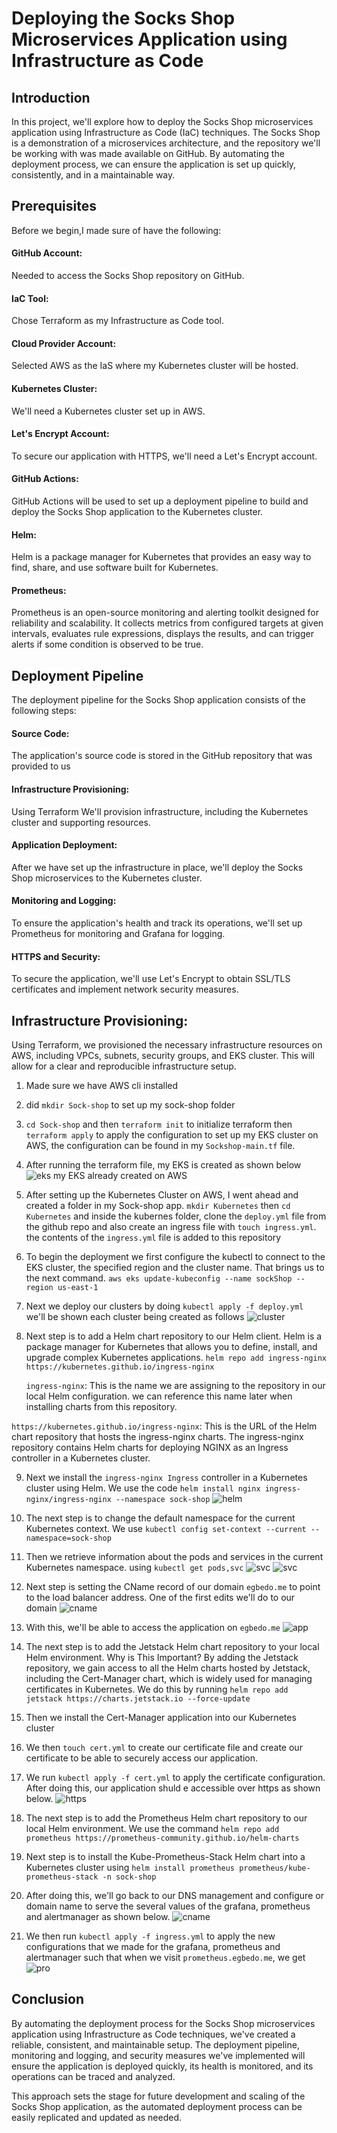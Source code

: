 # Deploying the Socks Shop Microservices Application using Infrastructure as Code
## Introduction
In this project, we'll explore how to deploy the Socks Shop microservices application using Infrastructure as Code (IaC) techniques. The Socks Shop is a demonstration of a microservices architecture, and the repository we'll be working with was made available on GitHub. By automating the deployment process, we can ensure the application is set up quickly, consistently, and in a maintainable way.

## Prerequisites
Before we begin,I made sure of have the following:

#### GitHub Account: 
Needed to access the Socks Shop repository on GitHub.
#### IaC Tool: 
Chose Terraform as my Infrastructure as Code tool.
#### Cloud Provider Account: 
Selected AWS as the IaS  where my Kubernetes cluster will be hosted.
#### Kubernetes Cluster: 
We'll need a Kubernetes cluster set up in AWS.
#### Let's Encrypt Account: 
To secure our application with HTTPS, we'll need a Let's Encrypt account.
#### GitHub Actions: 
GitHub Actions will be used to set up a deployment pipeline to build and deploy the Socks Shop application to the Kubernetes cluster.
#### Helm: 
Helm is a package manager for Kubernetes that provides an easy way to find, share, and use software built for Kubernetes.
#### Prometheus: 
Prometheus is an open-source monitoring and alerting toolkit designed for reliability and scalability. It collects metrics from configured targets at given intervals, evaluates rule expressions, displays the results, and can trigger alerts if some condition is observed to be true.

## Deployment Pipeline
The deployment pipeline for the Socks Shop application consists of the following steps:

#### Source Code: 
The application's source code is stored in the GitHub repository that was provided to us
#### Infrastructure Provisioning: 
Using Terraform We'll provision infrastructure, including the Kubernetes cluster and supporting resources.
#### Application Deployment: 
After we have set up the infrastructure in place, we'll deploy the Socks Shop microservices to the Kubernetes cluster.
#### Monitoring and Logging: 
To ensure the application's health and track its operations, we'll set up Prometheus for monitoring and Grafana for logging.
#### HTTPS and Security:
 To secure the application, we'll use Let's Encrypt to obtain SSL/TLS certificates and implement network security measures.

 ## Infrastructure Provisioning:
 Using Terraform, we provisioned the necessary infrastructure resources on AWS, including VPCs, subnets, security groups, and EKS cluster. This will allow for a clear and reproducible infrastructure setup.

 1. Made sure we have AWS cli installed
 2. did `mkdir Sock-shop` to set up my sock-shop folder
 3. `cd Sock-shop` and then `terraform init` to initialize terraform then `terraform apply` to apply the configuration to set up my EKS cluster on AWS, the configuration can be found in my `Sockshop-main.tf` file. 
 4. After running the terraform file, my EKS is created as shown below 
 ![eks](./Images/eks.PNG) my EKS already created on AWS

 5. After setting up the Kubernetes Cluster on AWS, I went ahead and created a folder in my Sock-shop app. `mkdir Kubernetes` then `cd Kubernetes` and inside the kubernes folder, clone the `deploy.yml` file from the github repo and also create an ingress file with `touch ingress.yml`. the contents of the `ingress.yml` file is added to this repository  

 6. To begin the deployment we first configure the kubectl to connect to the EKS cluster, the specified region and the cluster name. That brings us to the next command.
`aws eks update-kubeconfig --name sockShop --region us-east-1`

7. Next we deploy our clusters by doing `kubectl apply -f deploy.yml ` we'll be shown each cluster being created as follows
![cluster](./Images/Cluster%20applied.PNG)

8. Next step is to add a Helm chart repository to our Helm client. Helm is a package manager for Kubernetes that allows you to define, install, and upgrade complex Kubernetes applications. `helm repo add ingress-nginx https://kubernetes.github.io/ingress-nginx`

   `ingress-nginx`: This is the name we are assigning to the repository in our local Helm configuration. we can reference this name later when installing charts from this repository.

`https://kubernetes.github.io/ingress-nginx`: This is the URL of the Helm chart repository that hosts the ingress-nginx charts. The ingress-nginx repository contains Helm charts for deploying NGINX as an Ingress controller in a Kubernetes cluster.

9. Next we install the `ingress-nginx Ingress` controller in a Kubernetes cluster using Helm. We use the code `helm install nginx ingress-nginx/ingress-nginx --namespace sock-shop`
![helm](./Images/helm.PNG)

10. The next step is to change the default namespace for the current Kubernetes context. We use `kubectl config set-context --current --namespace=sock-shop`

11. Then we retrieve information about the pods and services in the current Kubernetes namespace. using `kubectl get pods,svc`
![svc](./Images/svc1.PNG)
![svc](./Images/svc2.PNG)

12. Next step is setting the CName record of our domain `egbedo.me` to point to the load balancer address. One of the first edits we'll do to our domain
![cname](./Images/cname.PNG)

13. With this, we'll be able to access the application on `egbedo.me` ![app](./Images/homepage.PNG)

14. The next step is to add the Jetstack Helm chart repository to your local Helm environment. Why is This Important?
 By adding the Jetstack repository, we gain access to all the Helm charts hosted by Jetstack, including the Cert-Manager chart, which is widely used for managing certificates in Kubernetes. We do this by running `helm repo add jetstack https://charts.jetstack.io --force-update`  
 15. Then we install the Cert-Manager application into our Kubernetes cluster
 
 16. We then `touch cert.yml` to create our certificate file and create our certificate to be able to securely access our application.

17. We run `kubectl apply -f cert.yml` to apply the certificate configuration. After doing this, our application shuld e accessible over https as shown below. ![https](./Images/hoe%20with%20https.PNG)

18. The next step is to add the Prometheus Helm chart repository to our local Helm environment. We use the command  `helm repo add prometheus https://prometheus-community.github.io/helm-charts`


19. Next step is to install the Kube-Prometheus-Stack Helm chart into a Kubernetes cluster using   `helm install prometheus prometheus/kube-prometheus-stack -n sock-shop`

20. After doing this, we'll go back to our DNS management and configure or domain name to serve the several values of the grafana, prometheus and alertmanager as shown below.
![cname](./Images/cname2.PNG)

21. We then run `kubectl apply -f ingress.yml` to apply the new configurations that we made for the grafana, prometheus and alertmanager such that when we visit `prometheus.egbedo.me`, we get ![pro](./Images/prometheus.PNG)






## Conclusion
By automating the deployment process for the Socks Shop microservices application using Infrastructure as Code techniques, we've created a reliable, consistent, and maintainable setup. The deployment pipeline, monitoring and logging, and security measures we've implemented will ensure the application is deployed quickly, its health is monitored, and its operations can be traced and analyzed.

This approach sets the stage for future development and scaling of the Socks Shop application, as the automated deployment process can be easily replicated and updated as needed.